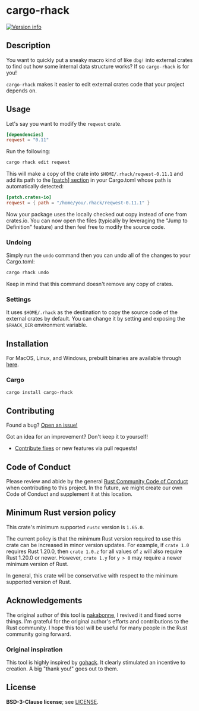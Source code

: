 # cargo-rhack

[![Version info](https://img.shields.io/crates/v/cargo-rhack.svg)](https://crates.io/crates/cargo-rhack)

## Description

You want to quickly put a sneaky macro kind of like `dbg!` into external crates
to find out how some internal data structure works? If so `cargo-rhack` is for
you!

`cargo-rhack` makes it easier to edit external crates code that your project
depends on.

## Usage

Let's say you want to modify the `reqwest` crate.

```toml
[dependencies]
reqwest = "0.11"
```

Run the following:

```sh
cargo rhack edit reqwest
```

This will make a copy of the crate into `$HOME/.rhack/reqwest-0.11.1` and add
its path to the
[[patch] section](https://doc.rust-lang.org/edition-guide/rust-2018/cargo-and-crates-io/replacing-dependencies-with-patch.html)
in your Cargo.toml whose path is automatically detected:

```toml
[patch.crates-io]
reqwest = { path = "/home/you/.rhack/reqwest-0.11.1" }
```

Now your package uses the locally checked out copy instead of one from
crates.io. You can now open the files (typically by leveraging the "Jump to
Definition" feature) and then feel free to modify the source code.

### Undoing

Simply run the `undo` command then you can undo all of the changes to your
Cargo.toml:

```sh
cargo rhack undo
```

Keep in mind that this command doesn't remove any copy of crates.

### Settings

It uses `$HOME/.rhack` as the destination to copy the source code of the
external crates by default. You can change it by setting and exposing the
`$RHACK_DIR` environment variable.

## Installation

For MacOS, Linux, and Windows, prebuilt binaries are available through
[here](https://github.com/simonsan/cargo-rhack/releases).

<!-- ### Debian/Ubuntu

```sh
wget https://github.com/nakabonne/rhack/releases/download/v0.1.0/rhack_linux_amd64.deb
apt install ./rhack_linux_amd64.deb
```

### Arch Linux

Currently there are no
[AUR packages](https://aur.archlinux.org/packages/cargo-rhack/) available. -->

### Cargo

```sh
cargo install cargo-rhack
```
<!-- 
### From source

```sh
git clone https://github.com/simonsan/cargo-rhack.git
cargo build --release
sudo install -m755 target/release/cargo-rhack /usr/local/bin/cargo-rhack
```

If you want to generate the man page, you can install it with `scdoc`.

```sh
sudo mkdir -p /usr/local/share/man/man1
scdoc < rhack.1.scd > rhack.1
sudo install -m644 rhack.1 /usr/local/share/man/man1/rhack.1
``` -->

## Contributing

Found a bug? [Open an issue!](https://github.com/simonsan/cargo-rhack/issues/new/choose)

Got an idea for an improvement? Don't keep it to yourself!

- [Contribute fixes](https://github.com/simonsan/cargo-rhack/contribute) or new features
  via pull requests!

## Code of Conduct

Please review and abide by the general
[Rust Community Code of Conduct](https://www.rust-lang.org/policies/code-of-conduct)
when contributing to this project. In the future, we might create our own Code
of Conduct and supplement it at this location.

## Minimum Rust version policy

This crate's minimum supported `rustc` version is `1.65.0`.

The current policy is that the minimum Rust version required to use this crate
can be increased in minor version updates. For example, if `crate 1.0` requires
Rust 1.20.0, then `crate 1.0.z` for all values of `z` will also require Rust
1.20.0 or newer. However, `crate 1.y` for `y > 0` may require a newer minimum
version of Rust.

In general, this crate will be conservative with respect to the minimum
supported version of Rust.

## Acknowledgements

The original author of this tool is [nakabonne](https://github.com/nakabonne),
I revived it and fixed some things. I'm grateful for the original author's
efforts and contributions to the Rust community. I hope this tool will be
useful for many people in the Rust community going forward.

### Original inspiration

This tool is highly inspired by [gohack](https://github.com/rogpeppe/gohack). It
clearly stimulated an incentive to creation. A big "thank you!" goes out to
them.

## License

**BSD-3-Clause license**; see [LICENSE](./LICENSE).
